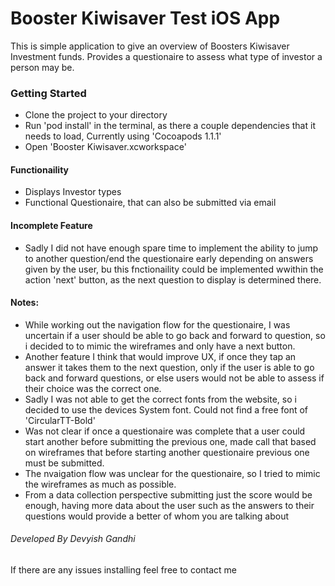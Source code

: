 # Booster Kiwisaver Test iOS App

This is simple application to give an overview of Boosters Kiwisaver Investment funds. Provides a questionaire to assess what type of investor a person may be.

### Getting Started

* Clone the project to your directory
* Run 'pod install' in the terminal, as there a couple dependencies that it needs to load, Currently using 'Cocoapods 1.1.1'
* Open 'Booster Kiwisaver.xcworkspace' 

#### Functionaility

* Displays Investor types
* Functional Questionaire, that can also be submitted via email

#### Incomplete Feature
* Sadly I did not have enough spare time to implement the ability to jump to another question/end the questionaire early depending on answers given by the user, bu this fnctionaility could be implemented wwithin the action 'next' button, as the next question to display is determined there.

#### Notes:
* While working out the navigation flow for the questionaire, I was uncertain if a user should be able to go back and forward to question, so i decided to to mimic the wireframes and only have a next button.
* Another feature I think that would improve UX, if once they tap an answer it takes them to the next question, only if the user is able to go back and forward questions, or else users would not be able to assess if their choice was the correct one.
* Sadly I was not able to get the correct fonts from the website, so i decided to use the devices System font. Could not find a free font of 'CircularTT-Bold'
* Was not clear if once a questionaire was complete that a user could start another before submitting the previous one, made call that based on wireframes that before starting another questionaire previous one must be submitted.
* The nvaigation flow was unclear for the questionaire, so I tried to mimic the wireframes as much as possible.
* From a data collection perspective submitting just the score would be enough, having more data about the user such as the answers to their questions would provide a better of whom you are talking about



###### Developed By Devyish Gandhi

If there  are any issues installing feel free to contact me


